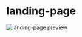 # landing-page
![landing-page preview](https://github.com/Katja721/landing-page/blob/main/Screenshot.png?raw=true)

